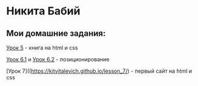 # Никита Бабий
## Мои домашние задания:

[Урок 5](https://kitvitalevich.github.io/lesson_5/ "Готовая домашка") - книга на html и css

[Урок 6.1](https://kitvitalevich.github.io/lesson_6/frame/) и [Урок 6.2](https://kitvitalevich.github.io/lesson_5/header/) - позиционирование

[Урок 7]((https://kitvitalevich.github.io/lesson_7/) - первый сайт на html и css
